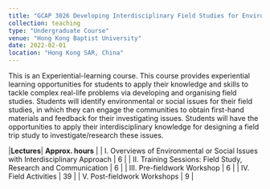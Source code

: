 ```yaml
---
title: "GCAP 3026 Developing Interdisciplinary Field Studies for Environmental Issues"
collection: teaching
type: "Undergraduate Course"
venue: "Hong Kong Baptist University"
date: 2022-02-01
location: "Hong Kong SAR, China"
---
```


This is an Experiential-learning course. This course provides experiential learning opportunities for students to apply their knowledge and skills to tackle complex real-life problems via developing and organising field studies. Students will identify environmental or social issues for their field studies, in which they can engage the communities to obtain first-hand materials and feedback for their investigating issues. Students will have the opportunities to apply their interdisciplinary knowledge for designing a field trip study to investigate/research these issues. 

|**Lectures**| **Approx. hours**                                                      |
| I. Overviews of Environmental or Social Issues with Interdisciplinary Approach | 6                      |
| II. Training Sessions: Field Study, Research and Communication                 | 6                      |
| III.      Pre-fieldwork Workshop                                               | 6                      |
| IV.      Field Activities                                                      | 39                     |
| V.      Post-fieldwork Workshops                                               | 9                      |